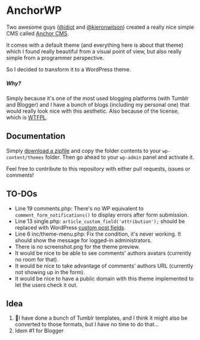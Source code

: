 # AnchorWP

Two awesome guys ([@idiot](http://twitter.com/idiot) and [@kieronwilson](http://twitter.com/kieronwilson)) created a really nice simple CMS called [Anchor CMS](https://github.com/anchorcms/anchor-cms).

It comes with a default theme (and everything here is about that theme) which I found really beautiful from a visual point of view, but also really simple from a programmer perspective.

So I decided to transform it to a WordPress theme.

##### Why?
Simply because it's one of the most used blogging platforms (with Tumblr and Blogger) and I have a bunch of blogs (including my personal one) that would really look nice with this aesthetic. Also because of the license, which is [WTFPL](http://sam.zoy.org/wtfpl/COPYING).

## Documentation
Simply [download a zipfile](https://github.com/tomasdev/AnchorWP/zipball/master) and copy the folder contents to your `wp-content/themes` folder. Then go ahead to your `wp-admin` panel and activate it.

Feel free to contribute to this repository with either pull requests, issues or comments!

## TO-DOs
* Line 19 comments.php: There's no WP equivalent to `comment_form_notifications()` to display errors after form submission.
* Line 13 single.php: `article_custom_field('attribution');` should be replaced with WordPress [custom post fields](http://codex.wordpress.org/Custom_Fields).
* Line 6 inc/theme-menu.php: Fix the condition, it's never working. It should show the message for logged-in administrators.
* There is no screenshot.png for the theme preview.
* It would be nice to be able to see comments' authors avatars (currently no room for that).
* It would be nice to take advantage of comments' authors URL (currently not showing up in the form).
* It would be nice to have a public domain with this theme implemented to let the users check it out.

## Idea
1. I have done a bunch of Tumblr templates, and I think it might also be converted to those formats, but I have no time to do that…
2. Idem #1 for Blogger